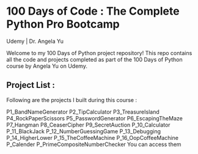 # 100 Days of Code : The Complete Python Pro Bootcamp 
Udemy | Dr. Angela Yu

Welcome to my 100 Days of Python project repository! 
This repo contains all the code and projects completed as part of the 100 Days of Python course by Angela Yu on Udemy.

## Project List :

Following are the projects I built during this course : 

P1_BandNameGenerator
P2_TipCalculator
P3_TreasureIsland
P4_RockPaperScissors
P5_PasswordGenerator
P6_EscapingTheMaze
P7_Hangman
P8_CeaserCipher
P9_SecretAuction
P_10_Calculator
P_11_BlackJack
P_12_NumberGuessingGame
P_13_Debugging
P_14_HigherLower
P_15_TheCoffeeMachine
P_16_OopCoffeeMachine
P_Calender
P_PrimeCompositeNumberChecker
You can access them 
